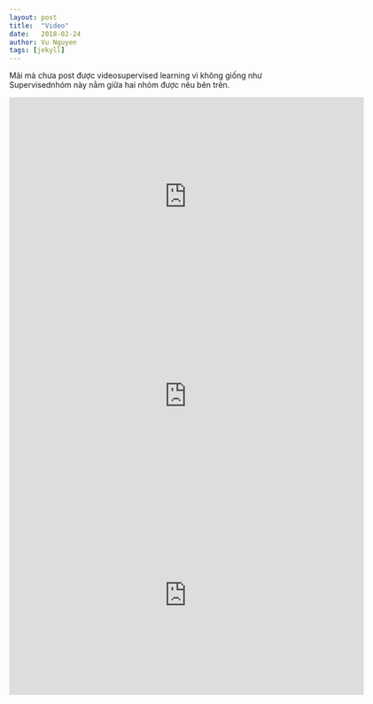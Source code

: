 ```yaml
---
layout: post
title:  "Video"
date:   2018-02-24
author: Vu Nguyen
tags: [jekyll]
---
```

Mãi mà chưa post được videosupervised learning vì không giống như Supervisednhóm này nằm giữa hai nhóm được nêu bên trên. 


<iframe src="https://www.youtube.com/watch?v=5XPXr0SJiJ0"   
width="640" height="360" frameborder="0" ></iframe>

<iframe src="https://player.vimeo.com/video/193567768?title=0&byline=0&portrait=0"   
width="640" height="360" frameborder="0" ></iframe>

<iframe src="https://www.youtube.com/watch?v=5XPXr0SJiJ0"  
width="640" height="360" frameborder="0" ></iframe>
